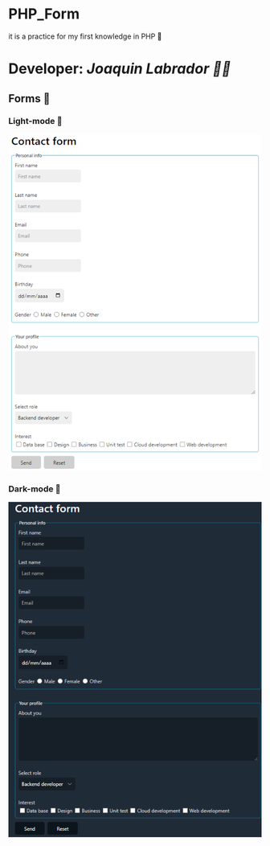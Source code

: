 # PHP_Form
it is a practice for my first knowledge in PHP 🐘

# Developer: *Joaquin Labrador 👨‍💻*
## Forms 📸

### Light-mode 🤍
![Light-mode](readmeImg/light-mode.png)
### Dark-mode 🖤
![Dark-mode](readmeImg/dark-mode.png)
